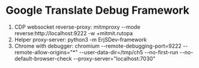 # Google Translate Debug Framework

1. CDP websocket reverse-proxy: mitmproxy --mode reverse:http://localhost:9222 -w +mitmit.rutopa
2. Helper proxy-server: python3 -m ErjSDev-framework
3. Chrome with debugger: chromium --remote-debugging-port=9222  --remote-allow-origins="*" --user-data-dir=/tmp/ch5 --no-first-run --no-default-browser-check --proxy-server="localhost:7030"

